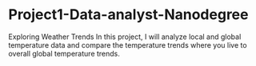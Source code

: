 # Project1-Data-analyst-Nanodegree

Exploring Weather Trends
In this project, I will analyze local and global temperature data and compare the temperature trends where you live to overall global temperature trends.
